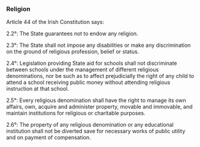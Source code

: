 ###  Religion

Article 44 of the Irish Constitution says:

2.2°: The State guarantees not to endow any religion.

2.3°: The State shall not impose any disabilities or make any discrimination
on the ground of religious profession, belief or status.

2.4°: Legislation providing State aid for schools shall not discriminate
between schools under the management of different religious denominations, nor
be such as to affect prejudicially the right of any child to attend a school
receiving public money without attending religious instruction at that school.

2.5°: Every religious denomination shall have the right to manage its own
affairs, own, acquire and administer property, movable and immovable, and
maintain institutions for religious or charitable purposes.

2.6°: The property of any religious denomination or any educational
institution shall not be diverted save for necessary works of public utility
and on payment of compensation.
